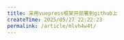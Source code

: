 ```yaml
---
title: 采用vuepress框架并部署到github上
createTime: 2025/05/27 22:22:23
permalink: /article/mlvh4w4t/
---
```

